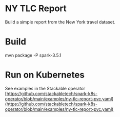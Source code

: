 # NY TLC Report

Build a simple report from the New York travel dataset.

# Build

mvn package -P spark-3.5.1

# Run on Kubernetes

See examples in the Stackable operator [https://github.com/stackabletech/spark-k8s-operator/blob/main/examples/ny-tlc-report-pvc.yaml](https://github.com/stackabletech/spark-k8s-operator/blob/main/examples/ny-tlc-report-pvc.yaml)
